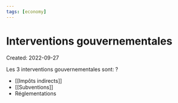 ```yaml
---
tags: [economy]
---
```

# Interventions gouvernementales
Created: 2022-09-27

Les 3 interventions gouvernementales sont:
?
- [[Impôts indirects]]
- [[Subventions]]
- Réglementations
<!--SR:!2024-06-22,83,190-->
